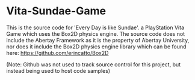 # Vita-Sundae-Game
This is the source code for 'Every Day is like Sundae'. a PlayStation Vita Game which uses the Box2D physics engine. The source code does not include the Abertay Framework as it is the property of Abertay University, nor does it include the Box2D physics engine library which can be found here: https://github.com/erincatto/Box2D

(Note: Github was not used to track source control for this project, but instead being used to host code samples)
